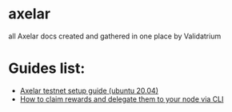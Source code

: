 # axelar
all Axelar docs created and gathered in one place by Validatrium

# Guides list:

- [Axelar testnet setup guide (ubuntu 20.04)](https://github.com/Validatrium/axelar/blob/main/docs/axelar.testnet.setup.md)
- [How to claim rewards and delegate them to your node via CLI](https://github.com/Validatrium/axelar/blob/main/docs/redelegate.axelar.md)
